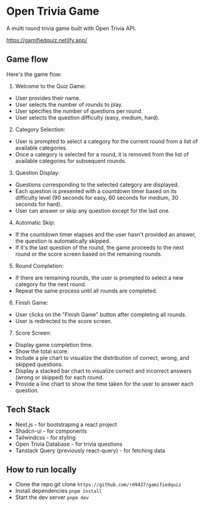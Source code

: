 # Open Trivia Game
A multi round trivia game built with Open Trivia API.

https://gamifiedquiz.netlify.app/

## Game flow
Here's the game flow:

1. Welcome to the Quiz Game:

- User provides their name.
- User selects the number of rounds to play.
- User specifies the number of questions per round.
- User selects the question difficulty (easy, medium, hard).

2. Category Selection:

- User is prompted to select a category for the current round from a list of available categories.
- Once a category is selected for a round, it is removed from the list of available categories for subsequent rounds.

3. Question Display:

- Questions corresponding to the selected category are displayed.
- Each question is presented with a countdown timer based on its difficulty level (90 seconds for easy, 60 seconds for medium, 30 seconds for hard).
- User can answer or skip any question except for the last one.

4. Automatic Skip:

- If the countdown timer elapses and the user hasn't provided an answer, the question is automatically skipped.
- If it's the last question of the round, the game proceeds to the next round or the score screen based on the remaining rounds.

5. Round Completion:

- If there are remaining rounds, the user is prompted to select a new category for the next round.
- Repeat the same process until all rounds are completed.

6. Finish Game:

- User clicks on the "Finish Game" button after completing all rounds.
- User is redirected to the score screen.

7. Score Screen:

- Display game completion time.
- Show the total score.
- Include a pie chart to visualize the distribution of correct, wrong, and skipped questions.
- Display a stacked bar chart to visualize correct and incorrect answers (wrong or skipped) for each round.
- Provide a line chart to show the time taken for the user to answer each question.

## Tech Stack
- Next.js - for bootstraping a react project
- Shadcn-ui - for components
- Tailwindcss - for styling
- Open Trivia Database - for trivia questions
- Tanstack Query (previously react-query) - for fetching data

## How to run locally

- Clone the repo git clone ```https://github.com/rd9437/gamifiedquiz```
- Install dependencies ```pnpm install```
- Start the dev server ```pnpm dev```
